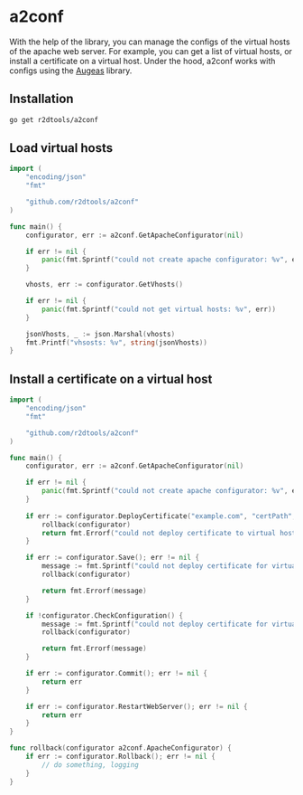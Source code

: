 # a2conf
With the help of the library, you can manage the configs of the virtual hosts of the apache web server. For example, you can get a list of virtual hosts, or install a certificate on a virtual host. Under the hood, a2conf works with configs using the [Augeas](https://augeas.net/) library.

## Installation
```bash
go get r2dtools/a2conf
```

## Load virtual hosts
```go
import (
	"encoding/json"
	"fmt"

	"github.com/r2dtools/a2conf"
)

func main() {
	configurator, err := a2conf.GetApacheConfigurator(nil)

	if err != nil {
		panic(fmt.Sprintf("could not create apache configurator: %v", err))
	}

	vhosts, err := configurator.GetVhosts()

	if err != nil {
		panic(fmt.Sprintf("could not get virtual hosts: %v", err))
	}

	jsonVhosts, _ := json.Marshal(vhosts)
	fmt.Printf("vhsosts: %v", string(jsonVhosts))
}
```

## Install a certificate on a virtual host
```go
import (
	"encoding/json"
	"fmt"

	"github.com/r2dtools/a2conf"
)

func main() {
	configurator, err := a2conf.GetApacheConfigurator(nil)

	if err != nil {
		panic(fmt.Sprintf("could not create apache configurator: %v", err))
	}
	
	if err := configurator.DeployCertificate("example.com", "certPath", "certKeyPath", "chainPath", "fullChainPath"); err != nil {
		rollback(configurator)
		return fmt.Errorf("could not deploy certificate to virtual host '%s': %v", vhost.ServerName, err)
	}

	if err := configurator.Save(); err != nil {
		message := fmt.Sprintf("could not deploy certificate for virtual host '%s': could not save changes for apache configuration: %v", vhost.ServerName, err)
		rollback(configurator)

		return fmt.Errorf(message)
	}

	if !configurator.CheckConfiguration() {
		message := fmt.Sprintf("could not deploy certificate for virtual host '%s': apache configuration is invalid.", vhost.ServerName)
		rollback(configurator)

		return fmt.Errorf(message)
	}

	if err := configurator.Commit(); err != nil {
		return err
	}

	if err := configurator.RestartWebServer(); err != nil {
		return err
	}
}

func rollback(configurator a2conf.ApacheConfigurator) {
	if err := configurator.Rollback(); err != nil {
		// do something, logging
	}
}
```
